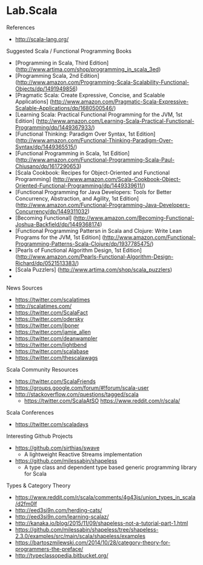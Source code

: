 # Lab.Scala

References
* http://scala-lang.org/


Suggested Scala / Functional Programming Books
* [Programming in Scala, Third Edition] (http://www.artima.com/shop/programming_in_scala_3ed)
* [Programming Scala, 2nd Edition] (http://www.amazon.com/Programming-Scala-Scalability-Functional-Objects/dp/1491949856)
* [Pragmatic Scala: Create Expressive, Concise, and Scalable Applications] (http://www.amazon.com/Pragmatic-Scala-Expressive-Scalable-Applications/dp/1680500546/)
* [Learning Scala: Practical Functional Programming for the JVM, 1st Edition] (http://www.amazon.com/Learning-Scala-Practical-Functional-Programming/dp/1449367933/)
* [Functional Thinking: Paradigm Over Syntax, 1st Edition] (http://www.amazon.com/Functional-Thinking-Paradigm-Over-Syntax/dp/1449365515/)
* [Functional Programming in Scala, 1st Edition] (http://www.amazon.com/Functional-Programming-Scala-Paul-Chiusano/dp/1617290653)
* [Scala Cookbook: Recipes for Object-Oriented and Functional Programming] (http://www.amazon.com/Scala-Cookbook-Object-Oriented-Functional-Programming/dp/1449339611/)
* [Functional Programming for Java Developers: Tools for Better Concurrency, Abstraction, and Agility, 1st Edition] (http://www.amazon.com/Functional-Programming-Java-Developers-Concurrency/dp/1449311032)
* [Becoming Functional] (http://www.amazon.com/Becoming-Functional-Joshua-Backfield/dp/1449368174)
* [Functional Programming Pattersn in Scala and Clojure: Write Lean Programs for the JVM, 1st Edition] (http://www.amazon.com/Functional-Programming-Patterns-Scala-Clojure/dp/1937785475/)
* [Pearls of Functional Algorithm Design, 1st Edition] (http://www.amazon.com/Pearls-Functional-Algorithm-Design-Richard/dp/0521513383/)
* [Scala Puzzlers] (http://www.artima.com/shop/scala_puzzlers)
* 


News Sources
* https://twitter.com/scalatimes 
* http://scalatimes.com/ 
* https://twitter.com/ScalaFact 
* https://twitter.com/odersky
* https://twitter.com/jboner 
* https://twitter.com/jamie_allen 
* https://twitter.com/deanwampler
* https://twitter.com/lightbend 
* https://twitter.com/scalabase 
* https://twitter.com/thescalawags


Scala Community Resources
* https://twitter.com/ScalaFriends
* https://groups.google.com/forum/#!forum/scala-user
* http://stackoverflow.com/questions/tagged/scala
	* https://twitter.com/ScalaAtSO 
https://www.reddit.com/r/scala/ 


Scala Conferences
* https://twitter.com/scaladays


Interesting Github Projects
* https://github.com/sirthias/swave
	* A lightweight Reactive Streams implementation
* https://github.com/milessabin/shapeless
	* A type class and dependent type based generic programming library for Scala


Types & Category Theory
* https://www.reddit.com/r/scala/comments/4g43js/union_types_in_scala/d2fm0lf 
* http://eed3si9n.com/herding-cats/
* http://eed3si9n.com/learning-scalaz/
* http://kanaka.io/blog/2015/11/09/shapeless-not-a-tutorial-part-1.html
* https://github.com/milessabin/shapeless/tree/shapeless-2.3.0/examples/src/main/scala/shapeless/examples
* https://bartoszmilewski.com/2014/10/28/category-theory-for-programmers-the-preface/
* http://typeclassopedia.bitbucket.org/


